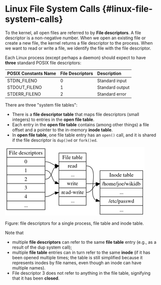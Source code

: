 # Linux File System Calls {#linux-file-system-calls}

To the kernel, all open files are referred to by **File descriptors**. A file descriptor is a non-negative number. When we open an existing file or create a new file, the kernel returns a file descriptor to the process. When we want to read or write a file, we identify the file with the file descriptor.

Each Linux process \(except perhaps a daemon\) should expect to have **three** standard POSIX file descriptors:

| POSIX Constants Name | File Descriptors | Description |
| :--- | :--- | :--- |
| STDIN\_FILENO | 0 | Standard input |
| STDOUT\_FILENO | 1 | Standard output |
| STDERR\_FILENO | 2 | Standard error |

There are three "system file tables": 

* There is a **file descriptor table** that maps file descriptors \(small integers\) to entries in the **open file table**.
* Each entry in the **open file table** contains \(among other things\) a file offset and a pointer to the in-memory **inode table**. 
* In **open file table**, one file table entry has an `open()` call, and it is shared if the file descriptor is `dup()ed` or `fork()ed`.

![](assets/fd.png)

Figure: file descriptors for a single process, file table and inode table. 

Note that 

* multiple **file descriptors** can refer to the same **file table** entry \(e.g., as a result of the dup system call\);
* multiple **file table** entries can in turn refer to the same **inode** \(if it has been opened multiple times; the table is still simplified because it represents inodes by file names, even though an inode can have multiple names\). 
* File descriptor 3 does not refer to anything in the file table, signifying that it has been **closed**.

